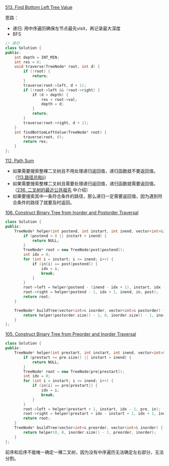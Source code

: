 
[513. Find Bottom Left Tree Value](https://leetcode.cn/problems/find-bottom-left-tree-value/)

思路：

- 递归: 用中序遍历确保左节点最先visit，再记录最大深度
- BFS

```cpp
// 递归
class Solution {
public:
    int depth = INT_MIN;
    int res = 0;
    void traverse(TreeNode* root, int d) {
        if (!root) {
            return;
        }
        traverse(root->left, d + 1);
        if (!root->left && !root->right) {
            if (d > depth) {
                res = root->val;
                depth = d;
            }
            return;
        }
        traverse(root->right, d + 1);
    }
    int findBottomLeftValue(TreeNode* root) {
        traverse(root, 0);
        return res;
    }
};
```
[112. Path Sum](https://leetcode.cn/problems/path-sum/)

- 如果需要搜索整棵二叉树且不用处理递归返回值，递归函数就不要返回值。（[113.路径总和ii](https://leetcode.cn/problems/path-sum-ii/)）
- 如果需要搜索整棵二叉树且需要处理递归返回值，递归函数就需要返回值。 （[236. 二叉树的最近公共祖先](https://leetcode.cn/problems/lowest-common-ancestor-of-a-binary-tree/) 中介绍）
- 如果要搜索其中一条符合条件的路径，那么递归一定需要返回值，因为遇到符合条件的路径了就要及时返回。

[106. Construct Binary Tree from Inorder and Postorder Traversal](https://leetcode.cn/problems/construct-binary-tree-from-inorder-and-postorder-traversal/)

```cpp
class Solution {
public:
    TreeNode* helper(int postend, int instart, int inend, vector<int>&in, vector<int>&post) {
        if (postend < 0 || instart > inend) {
            return NULL;
        }
        TreeNode* root = new TreeNode(post[postend]);
        int idx = 0;
        for (int i = instart; i <= inend; i++) {
            if (in[i] == post[postend]) {
                idx = i;
                break;
            }
        }
        root->left = helper(postend - (inend - idx + 1), instart, idx - 1, in, post);
        root->right = helper(postend - 1, idx + 1, inend, in, post);
        return root;
    }

    TreeNode* buildTree(vector<int>& inorder, vector<int>& postorder) {
        return helper(postorder.size() - 1, 0, inorder.size() - 1, inorder, postorder);
    }
};
```
[105. Construct Binary Tree from Preorder and Inorder Traversal](https://leetcode.cn/problems/construct-binary-tree-from-preorder-and-inorder-traversal/)

```cpp
class Solution {
public:
    TreeNode* helper(int prestart, int instart, int inend, vector<int>&pre, vector<int>&in) {
        if (prestart >= pre.size() || instart > inend) {
            return NULL;
        }
        TreeNode* root = new TreeNode(pre[prestart]);
        int idx = 0;
        for (int i = instart; i <= inend; i++) {
            if (in[i] == pre[prestart]) {
                idx = i;
                break;
            }
        }
        root->left = helper(prestart + 1, instart, idx - 1, pre, in);
        root->right = helper(prestart + idx - instart + 1, idx + 1, inend, pre, in);
        return root;
    }
    TreeNode* buildTree(vector<int>& preorder, vector<int>& inorder) {
        return helper(0, 0, inorder.size() - 1, preorder, inorder);
    }
};
```

前序和后序不能唯一确定一棵二叉树，因为没有中序遍历无法确定左右部分，无法分割。